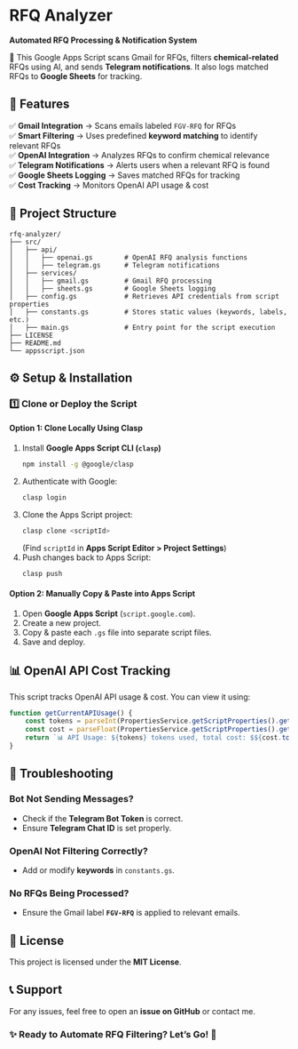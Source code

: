 # RFQ Analyzer

**Automated RFQ Processing & Notification System**  

🚀 This Google Apps Script scans Gmail for RFQs, filters **chemical-related** RFQs using AI, and sends **Telegram notifications**. It also logs matched RFQs to **Google Sheets** for tracking.

## 🔹 Features
✅ **Gmail Integration** → Scans emails labeled `FGV-RFQ` for RFQs  
✅ **Smart Filtering** → Uses predefined **keyword matching** to identify relevant RFQs  
✅ **OpenAI Integration** → Analyzes RFQs to confirm chemical relevance  
✅ **Telegram Notifications** → Alerts users when a relevant RFQ is found  
✅ **Google Sheets Logging** → Saves matched RFQs for tracking  
✅ **Cost Tracking** → Monitors OpenAI API usage & cost  

## 📁 Project Structure
```
rfq-analyzer/
├── src/
│   ├── api/
│   │   ├── openai.gs        # OpenAI RFQ analysis functions
│   │   ├── telegram.gs      # Telegram notifications
│   ├── services/
│   │   ├── gmail.gs         # Gmail RFQ processing
│   │   ├── sheets.gs        # Google Sheets logging
│   ├── config.gs            # Retrieves API credentials from script properties
│   ├── constants.gs         # Stores static values (keywords, labels, etc.)
│   ├── main.gs              # Entry point for the script execution
├── LICENSE
├── README.md
└── appsscript.json
```

## ⚙️ Setup & Installation
### 1️⃣ Clone or Deploy the Script
#### Option 1: Clone Locally Using Clasp
1. Install **Google Apps Script CLI (`clasp`)**  
   ```sh
   npm install -g @google/clasp
   ```
2. Authenticate with Google:  
   ```sh
   clasp login
   ```
3. Clone the Apps Script project:  
   ```sh
   clasp clone <scriptId>
   ```
   (Find `scriptId` in **Apps Script Editor > Project Settings**)
4. Push changes back to Apps Script:  
   ```sh
   clasp push
   ```

#### Option 2: Manually Copy & Paste into Apps Script
1. Open **Google Apps Script** (`script.google.com`).
2. Create a new project.
3. Copy & paste each `.gs` file into separate script files.
4. Save and deploy.

## 📊 OpenAI API Cost Tracking
This script tracks OpenAI API usage & cost. You can view it using:

```javascript
function getCurrentAPIUsage() {
    const tokens = parseInt(PropertiesService.getScriptProperties().getProperty("MONTHLY_TOKENS") || "0");
    const cost = parseFloat(PropertiesService.getScriptProperties().getProperty("MONTHLY_COST") || "0");
    return `📊 API Usage: ${tokens} tokens used, total cost: $${cost.toFixed(4)}`;
}
```

## 📌 Troubleshooting
### Bot Not Sending Messages?
- Check if the **Telegram Bot Token** is correct.
- Ensure **Telegram Chat ID** is set properly.

### OpenAI Not Filtering Correctly?
- Add or modify **keywords** in `constants.gs`.

### No RFQs Being Processed?
- Ensure the Gmail label **`FGV-RFQ`** is applied to relevant emails.

## 📜 License
This project is licensed under the **MIT License**.

## 📞 Support
For any issues, feel free to open an **issue on GitHub** or contact me.

### ✨ Ready to Automate RFQ Filtering? Let’s Go! 🚀
